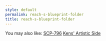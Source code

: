 ```yaml
---
style: default
permalink: reach-s-blueprint-folder
title: reach-s-blueprint-folder
---
```

You may also like:
[SCP-796](http://scp-wiki.net/scp-796)
[Kens' Artistic Side](http://scp-wiki.net/kens-artistic-side)